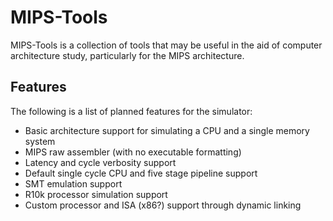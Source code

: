 # MIPS-Tools
MIPS-Tools is a collection of tools that may be useful in the aid of computer architecture study, particularly for the MIPS architecture. 

## Features
The following is a list of planned features for the simulator:
* Basic architecture support for simulating a CPU and a single memory system
* MIPS raw assembler (with no executable formatting)
* Latency and cycle verbosity support
* Default single cycle CPU and five stage pipeline support
* SMT emulation support
* R10k processor simulation support
* Custom processor and ISA (x86?) support through dynamic linking
